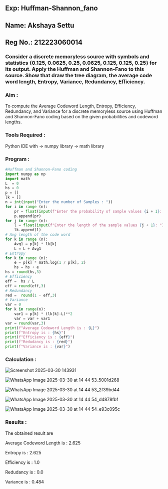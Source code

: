 ## Exp: Huffman-Shannon_fano
## Name: Akshaya Settu
## Reg No.: 212223060014
### Consider a discrete memoryless source with symbols and statistics {0.125, 0.0625, 0.25, 0.0625, 0.125, 0.125, 0.25} for its output. Apply the Huffman and Shannon-Fano to this source. Show that draw the tree diagram, the average code word length, Entropy, Variance, Redundancy, Efficiency.

### Aim :
To compute the Average Codeword Length, Entropy, Efficiency, Redundancy, and Variance for a discrete memoryless source using Huffman and Shannon-Fano coding based on the given probabilities and codeword lengths.

### Tools Required :
Python IDE with
-> numpy library
-> math library

### Program :
``` python
#Huffman and Shannon-Fano coding
import numpy as np
import math 
L  = 0
hs = 0
p = []
lk = []
n = int(input("Enter the number of Samples : "))
for i in range (n): 
    pr = float(input(f"Enter the probability of sample values {i + 1}: "))  
    p.append(pr)
for j in range (n): 
    l = float(input(f"Enter the length of the sample values {j + 1}: "))  
    lk.append(l)
# Avg length of the code word
for k in range (n):
    Avg1 = p[k] * lk[k]
    L = L + Avg1
# Entropy
for k in range (n):
    e = p[k] * math.log(1 / p[k], 2)
    hs = hs + e
hs = round(hs,3)
# Efficiency
eff =  hs / L
eff = round(eff,3)
# Redundancy 
red =  round(1 - eff,3) 
# Variance
var = 0
for k in range(n):
    var1 = p[k] * (lk[k]-L)**2
    var = var + var1
var = round(var,3)
print(f"Average Codeword Length is : {L}")
print(f"Entropy is : {hs}")
print(f"Efficiency is : {eff}")
print(f"Redudancy is : {red}")
print(f"Variance is : {var}")
```
### Calculation :

![Screenshot 2025-03-30 143931](https://github.com/user-attachments/assets/098383bb-9640-4c74-8943-37b104b44bf5)

![WhatsApp Image 2025-03-30 at 14 44 53_5001d268](https://github.com/user-attachments/assets/4ff90c0d-3c57-4ba7-9325-010329626721)

![WhatsApp Image 2025-03-30 at 14 44 53_2f39bd44](https://github.com/user-attachments/assets/aaf44d55-f27b-4309-8f0c-23a75157bd7a)

![WhatsApp Image 2025-03-30 at 14 44 54_d4878fbf](https://github.com/user-attachments/assets/08b969e1-2e8c-4a1c-b335-6d540e5f8b0b)

![WhatsApp Image 2025-03-30 at 14 44 54_e93c095c](https://github.com/user-attachments/assets/acb9a81a-293e-428c-a145-ce1d0ed09d83)

### Results :
The obtained result are

Average Codeword Length is : 2.625

Entropy is : 2.625

Efficiency is : 1.0

Redudancy is : 0.0

Variance is : 0.484
